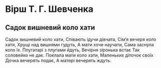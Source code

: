 # Вірш Т. Г. Шевченка

## Садок вишневий коло хати

Садок вишневий коло хати,
Співають ідучи дівчата,
Сім’я вечеря коло хати,
Хрущі над вишнями гудуть,
А мати хоче научати,
Сама заснула коло їх.
Плугатарі з плугами йдуть,
Вечірня зіронька встає
Так соловейко не дає.
Поклала мати коло хати,
Маленьких діточок своїх
Дочка вечерять подає,
А матері вечерять ждуть.

